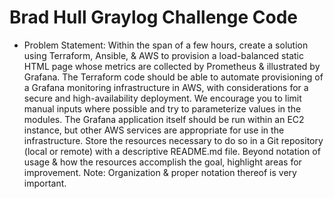 # Brad Hull Graylog Challenge Code

- Problem Statement:
Within the span of a few hours, create a solution using Terraform,
Ansible, & AWS to provision a load-balanced static HTML page whose
metrics are collected by Prometheus & illustrated by Grafana.
The Terraform code should be able to automate provisioning of a Grafana
monitoring infrastructure in AWS, with considerations for a secure and
high-availability deployment. We encourage you to limit manual inputs where
possible and try to parameterize values in the modules. The Grafana application
itself should be run within an EC2 instance, but other AWS services are
appropriate for use in the infrastructure.
Store the resources necessary to do so in a Git repository (local or
remote) with a descriptive README.md file.
Beyond notation of usage & how the resources accomplish the goal,
highlight areas for improvement.
Note: Organization & proper notation thereof is very important.


